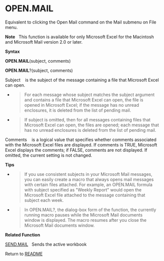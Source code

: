 # OPEN.MAIL

Equivalent to clicking the Open Mail command on the Mail submenu on File
menu.

**Note**&nbsp;&nbsp;&nbsp;This function is available for only Microsoft
Excel for the Macintosh and Microsoft Mail version 2.0 or later.

**Syntax**

**OPEN.MAIL**(subject, comments)

**OPEN.MAIL**?(subject, comments)

Subject&nbsp;&nbsp;&nbsp;&nbsp;is the subject of the message containing
a file that Microsoft Excel can open.

  - > For each message whose subject matches the subject argument and
    > contains a file that Microsoft Excel can open, the file is opened
    > in Microsoft Excel; if the message has no unread enclosures, it is
    > deleted from the list of pending mail.

  - > If subject is omitted, then for all messages containing files that
    > Microsoft Excel can open, the files are opened; each message that
    > has no unread enclosures is deleted from the list of pending mail.


Comments&nbsp;&nbsp;&nbsp;&nbsp;is a logical value that specifies
whether comments associated with the Microsoft Excel files are
displayed. If comments is TRUE, Microsoft Excel displays the comments;
if FALSE, comments are not displayed. If omitted, the current setting is
not changed.

**Tips**

  - > If you use consistent subjects in your Microsoft Mail messages,
    > you can easily create a macro that always opens mail messages with
    > certain files attached. For example, an OPEN.MAIL formula with
    > subject specified as "Weekly Report" would open the Microsoft
    > Excel file attached to the message containing that subject each
    > week.

  - > In OPEN.MAIL?, the dialog-box form of the function, the currently
    > running macro pauses while the Microsoft Mail documents window is
    > displayed. The macro resumes after you close the Microsoft Mail
    > documents window.

**Related Function**

[SEND.MAIL](SEND.MAIL.md)&nbsp;&nbsp;&nbsp;Sends the active workbook



Return to [README](README.md#O)

